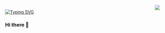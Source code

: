 <img align="right" src="https://visitor-badge.laobi.icu/badge?page_id=Furbanooo.Furbanooo"/>

<a href="https://git.io/typing-svg"><img src="https://readme-typing-svg.demolab.com?font=Noto+Serif+Display&weight=700&size=30&pause=1000&color=C5F7F3&center=true&vCenter=true&random=false&width=435&lines=Hellow...+%F0%9F%8C%8D%F0%9F%8C%8F%F0%9F%8C%8E;I'm+Furb+;Nice+To+Meet+You+%F0%9F%91%90%F0%9F%8F%BE" alt="Typing SVG" /></a>
### Hi there 👋

<!--
**Furbanooo/Furbanooo** is a ✨ _special_ ✨ repository because its `README.md` (this file) appears on your GitHub profile.

Here are some ideas to get you started:

- 🔭 I’m currently working on ...
- 🌱 I’m currently learning ...
- 👯 I’m looking to collaborate on ...
- 🤔 I’m looking for help with ...
- 💬 Ask me about ...
- 📫 How to reach me: ...
- 😄 Pronouns: ...
- ⚡ Fun fact: ...
-->

